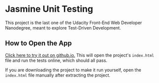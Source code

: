 # Jasmine Unit Testing

This project is the last one of the Udacity Front-End Web Developer Nanodegree, meant to explore Test-Driven Development.

## How to Open the App

[Click here to try it out on github.io.](http://lastres0rt.github.io/frontend-nanodegree-feedreader/) This will open the project's `index.html` file and run the tests online, which should all pass.

If you are downloading the project to make it run yourself, open the `index.html` file manually after extracting the project.